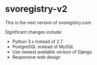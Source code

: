 svoregistry-v2
==============
This is the next version of svoregistry.com. 

Significant changes include:
* Python 3.x instead of 2.7
* PostgreSQL instead of MySQL
* Use newest available version of Django
* Responsive web design
